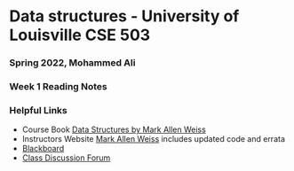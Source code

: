 # Data structures -  University of Louisville CSE 503
### Spring 2022,  Mohammed Ali
### Week 1 Reading Notes

### Helpful Links
- Course Book [Data Structures by Mark Allen Weiss](http://www.uoitc.edu.iq/images/documents/informatics-institute/Competitive_exam/DataStructures.pdf)
- Instructors Website [Mark Allen Weiss](http://users.cis.fiu.edu/~weiss/) includes updated code and errata
- [Blackboard](https://blackboard.louisville.edu/)
- [Class Discussion Forum](https://blackboard.louisville.edu/webapps/discussionboard/do/forum?action=list_threads&course_id=_1673152_1&nav=discussion_board&conf_id=_528376_1&forum_id=_488389_1)

